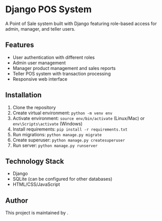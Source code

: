 # Django POS System

A Point of Sale system built with Django featuring role-based access for admin, manager, and teller users.

## Features

- User authentication with different roles
- Admin user management
- Manager product management and sales reports
- Teller POS system with transaction processing
- Responsive web interface

## Installation

1. Clone the repository
2. Create virtual environment: `python -m venv env`
3. Activate environment: `source env/bin/activate` (Linux/Mac) or `env\Scripts\activate` (Windows)
4. Install requirements: `pip install -r requirements.txt`
5. Run migrations: `python manage.py migrate`
6. Create superuser: `python manage.py createsuperuser`
7. Run server: `python manage.py runserver`

## Technology Stack

- Django
- SQLite (can be configured for other databases)
- HTML/CSS/JavaScript


## Author
This project is maintained by <colminas>.
